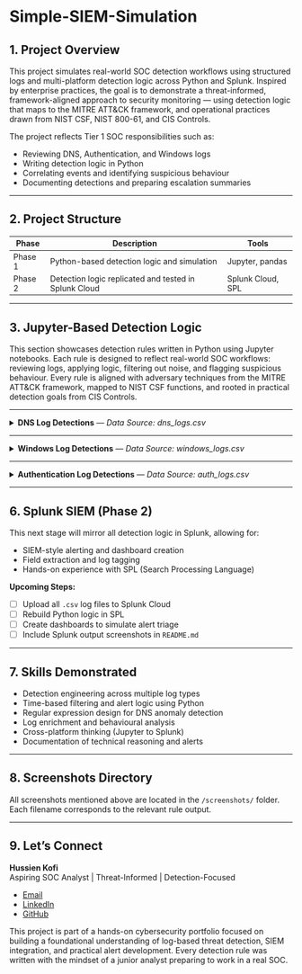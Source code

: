 # Simple-SIEM-Simulation

## 1. Project Overview

This project simulates real-world SOC detection workflows using structured logs and multi-platform detection logic across Python and Splunk. Inspired by enterprise practices, the goal is to demonstrate a threat-informed, framework-aligned approach to security monitoring — using detection logic that maps to the MITRE ATT&CK framework, and operational practices drawn from NIST CSF, NIST 800-61, and CIS Controls.

The project reflects Tier 1 SOC responsibilities such as:
- Reviewing DNS, Authentication, and Windows logs
- Writing detection logic in Python
- Correlating events and identifying suspicious behaviour
- Documenting detections and preparing escalation summaries

---

## 2. Project Structure

| Phase      | Description                                          | Tools             |
|------------|------------------------------------------------------|-------------------|
| Phase 1    | Python-based detection logic and simulation          | Jupyter, pandas   |
| Phase 2    | Detection logic replicated and tested in Splunk Cloud| Splunk Cloud, SPL |

---
## 3. Jupyter-Based Detection Logic

This section showcases detection rules written in Python using Jupyter notebooks. Each rule is designed to reflect real-world SOC workflows: reviewing logs, applying logic, filtering out noise, and flagging suspicious behaviour. Every rule is aligned with adversary techniques from the MITRE ATT&CK framework, mapped to NIST CSF functions, and rooted in practical detection goals from CIS Controls.

---

<details>
<summary><strong>DNS Log Detections</strong> — <em>Data Source: dns_logs.csv</em></summary>

| Rule # | Detection Description |
|--------|------------------------|
| 1 | Suspicious DNS queries to known-bad or randomised domains |
| 2 | [Planned] Repeated DNS queries to suspicious domains within short intervals |
| 3 | [Planned] DNS exfiltration pattern detection via encoded subdomains |

---

### Rule 1 – Suspicious DNS Query Detection  
This rule flags unusual domain requests that resemble command-and-control behaviour. It focuses on randomised strings, strange TLDs, and failed DNS resolutions — a pattern common in malware beaconing.

<details>
<summary>See how this rule works, why it matters, and what it looks like in action</summary>

**Analyst Note:**  
I wanted this rule to flag potential beaconing or command-and-control activity, but not every strange-looking domain is malicious. I used regex to match domains that resembled base64 or randomised strings, then filtered for uncommon TLDs like `.ru` or `.xyz`. To reduce noise, I added a check for DNS response codes like `NXDOMAIN` and `SERVFAIL`, which often appear in failed malware lookups. This helped me practise fine-tuning detection rules to balance coverage and precision.

**Framework Reference:**  
- **MITRE ATT&CK T1071.004** – Application Layer Protocol: DNS  
- **NIST CSF DE.AE-3**, **NIST SP 800-92** – Detect anomalies via failed resolution patterns  
- **CIS Control 13.8** – Monitor and alert on anomalous DNS activity

**Logic Summary:**
- Use regex to identify encoded or random-looking domains  
- Match against high-risk TLDs  
- Filter for DNS failures such as `NXDOMAIN` and `SERVFAIL`

<details>
<summary>View DNS Rule 1 Screenshots</summary>

_Preview of Raw DNS Logs_  
![Preview](screenshots/jupyter/dns/dns_logs_preview.png)

_Suspicious Queries (Part 1)_  
![Part 1](screenshots/jupyter/dns/dns_rule1_suspicious_queries(1).png)

_Suspicious Queries (Part 2)_  
![Part 2](screenshots/jupyter/dns/dns_rule1_suspicious_queries(2).png)

</details>
</details>

</details>

---


<details>
<summary><strong>Windows Log Detections</strong> — <em>Data Source: windows_logs.csv</em></summary>

| Rule # | Detection Description |
|--------|------------------------|
| 1 | Suspicious parent-child process execution |
| 2 | Repeated failed logins (Event ID 4625) |
| 3 | Privilege escalation attempts (Event ID 4672) |

---

### Rule 1 – Suspicious Parent-Child Process Execution  
Phishing payloads often abuse trusted parent apps like Word or Explorer to silently spawn PowerShell or CertUtil. This detection highlights that relationship and flags it early, before the attack progresses.

<details>
<summary>See how this rule works, why it matters, and what it looks like in action</summary>

**Analyst Note:**  
This rule was inspired by phishing incidents where Word or Explorer silently launches PowerShell. Since my logs didn’t include a `parent_process` field, I simulated one and filtered for suspicious child processes launched by trusted applications. This helped me practise detecting post-exploitation activity by analysing process lineage.

**Framework Reference:**  
- **MITRE ATT&CK T1059** – Command and Scripting Interpreter  
- **NIST CSF DE.AE-2**, **NIST 800-61 Step 2.2** – Monitor suspicious process chains  
- **CIS Control 8.7** – Unexpected command-line execution

**Logic Summary:**
- Simulate `parent_process` field  
- Flag suspicious child processes such as PowerShell or CertUtil  
- Detect when trusted apps like `explorer.exe` launch them

<details>
<summary>View Windows Rule 1 Screenshots</summary>

_Preview of Raw Windows Logs_  
![Preview](screenshots/jupyter/windows/windows_logs_preview.png)

_Detection Logic_  
![Logic](screenshots/jupyter/windows/windows_rule1_logic.png)

_Detection Output_  
![Output](screenshots/jupyter/windows/windows_rule1_output.png)

</details>
</details>

---

### Rule 2 – Repeated Failed Logins from Same Host  
This rule simulates a brute-force attack by identifying five or more failed login attempts from the same host within two minutes. It captures suspicious behaviour that may go undetected without event correlation.

<details>
<summary>See how this rule works, why it matters, and what it looks like in action</summary>

**Analyst Note:**  
I created this rule to simulate brute-force login patterns. After testing different thresholds, I selected a two-minute window to balance effectiveness and reduce false positives. This rule helped me practise grouping events by time and source, which is key to writing meaningful detections.

**Framework Reference:**  
- **MITRE ATT&CK T1110.001** – Password Guessing  
- **NIST CSF DE.AE-1**, **CIS Control 16.11** – Detect repeated login failures

**Logic Summary:**
- Filter for Event ID 4625  
- Group by `host` and sort by time  
- Trigger an alert when five or more failures occur within two minutes

<details>
<summary>View Windows Rule 2 Screenshots</summary>

_Detection Logic_  
![Logic](screenshots/jupyter/windows/windows_rule2_failed_logins_logic.png)

_Detection Output_  
![Output](screenshots/jupyter/windows/windows_rule2_failed_logins_output.png)

</details>
</details>

---

### Rule 3 – Privilege Escalation Detection (Event ID 4672)  
This rule flags when high-level privileges are assigned to low-trust accounts or machines. It highlights potential lateral movement or misuse after initial access.

<details>
<summary>See how this rule works, why it matters, and what it looks like in action</summary>

**Analyst Note:**  
Privilege escalation is a major concern during an attack. I designed this rule to detect Event ID 4672 being triggered by accounts like `guest` or `test`, or by endpoints that are not usually involved in administrative activity. It was useful for learning how to model post-compromise scenarios based on endpoint and identity context.

**Framework Reference:**  
- **MITRE ATT&CK T1078.003** – Valid Accounts: Local Accounts  
- **NIST 800-61 Step 2.3**, **CIS Control 4.8** – Detect unusual privileged access

**Logic Summary:**
- Filter for Event ID 4672  
- Flag events where users or hosts appear suspicious  
- Display key metadata like username, host, and assigned privileges

<details>
<summary>View Windows Rule 3 Screenshots</summary>

_Detection Logic_  
![Logic](screenshots/jupyter/windows/windows_rule3_privilege_escalation_logic.png)

_Detection Output_  
![Output](screenshots/jupyter/windows/windows_rule3_privilege_escalation_output.png)

</details>
</details>

</details>

---

<details>
<summary><strong>Authentication Log Detections</strong> — <em>Data Source: auth_logs.csv</em></summary>

| Rule # | Detection Description |
|--------|------------------------|
| 1 | 5+ failed logins from same IP within 60 seconds |
| 2 | 5+ unique usernames attempted from same IP within 60 seconds |
| 3 | Successful login after multiple failures from same IP in 10 minutes |

<details>
<summary>Rule 1 – Brute-Force Login Detection</summary>

**Analyst Note:**  
This was the first detection I built in this series, and I wanted it to be simple but SOC-relevant. I grouped failed logins by IP and time window, using logic similar to what you’d expect in Splunk or Sentinel. It was important to make this rule sensitive enough to catch attacks, but not trigger on normal failed attempts.

**Framework Reference:**  
- **MITRE ATT&CK T1110.001** – Brute Force  
- **NIST CSF DE.AE-3**, **CIS Control 16.11**

**Logic Summary:**
- Filter for 'FAIL' logins  
- Group by IP and sort by time  
- Trigger alert if 5+ failed attempts in 60 seconds

**Screenshot:**  
_Add screenshot: `auth_rule1_bruteforce_output.png`_

</details>

<details>
<summary>Rule 2 – Password Spraying Detection</summary>

**Analyst Note:**  
This rule helps catch horizontal attacks where attackers cycle through many usernames. Instead of failed logins from one account, I flipped the logic to count distinct usernames. It’s a good example of spotting pattern abuse that’s intentionally quiet.

**Framework Reference:**  
- **MITRE ATT&CK T1110.003** – Password Spraying  
- **CIS Control 16.12** – Detect excessive username attempts

**Logic Summary:**
- Count unique usernames per IP  
- Trigger alert if 5+ usernames in under 60 seconds

**Screenshot:**  
_Add screenshot: `auth_rule2_passwordspray_output.png`_

</details>

<details>
<summary>Rule 3 – Success After Failures</summary>

**Analyst Note:**  
This was the most interesting rule to build. It mimics the real scenario where attackers get in *after* repeated failures. I used a time window of 10 minutes and correlated successes with previous fails — a pattern often missed unless you're doing proper log correlation.

**Framework Reference:**  
- **MITRE ATT&CK T1078.004** – Valid Accounts: Cloud Accounts  
- **NIST SP 800-61 Step 2.4**, **CIS Control 16.13**

**Logic Summary:**
- Look for successful logins  
- Check if they follow ≥3 failures from the same IP within 10 minutes  
- Flag for escalation or deeper triage

**Screenshot:**  
_Add screenshot: `auth_rule3_success_after_fail.png`_

</details>

</details>


---

## 6. Splunk SIEM (Phase 2)

This next stage will mirror all detection logic in Splunk,  allowing for:
- SIEM-style alerting and dashboard creation
- Field extraction and log tagging
- Hands-on experience with SPL (Search Processing Language)

**Upcoming Steps:**
- [ ] Upload all `.csv` log files to Splunk Cloud
- [ ] Rebuild Python logic in SPL
- [ ] Create dashboards to simulate alert triage
- [ ] Include Splunk output screenshots in `README.md`

---

## 7. Skills Demonstrated

- Detection engineering across multiple log types
- Time-based filtering and alert logic using Python
- Regular expression design for DNS anomaly detection
- Log enrichment and behavioural analysis
- Cross-platform thinking (Jupyter to Splunk)
- Documentation of technical reasoning and alerts

---

## 8. Screenshots Directory

All screenshots mentioned above are located in the `/screenshots/` folder. Each filename corresponds to the relevant rule output.

---

## 9. Let’s Connect

**Hussien Kofi**  
Aspiring SOC Analyst | Threat-Informed | Detection-Focused

- [Email](mailto:Hussienkofi@gmail.com)  
- [LinkedIn](https://www.linkedin.com/in/hussien-kofi-99a012330/)  
- [GitHub](https://github.com/Hussien-K11)

This project is part of a hands-on cybersecurity portfolio focused on building a foundational understanding of log-based threat detection, SIEM integration, and practical alert development. Every detection rule was written with the mindset of a junior analyst preparing to work in a real SOC.

